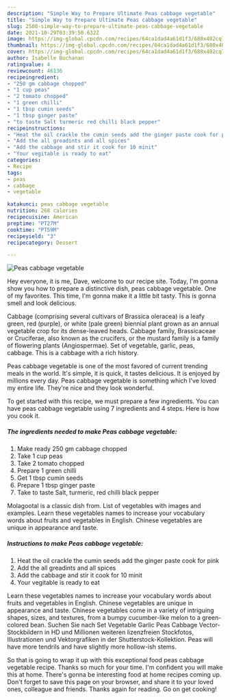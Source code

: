 ```yaml
---
description: "Simple Way to Prepare Ultimate Peas cabbage vegetable"
title: "Simple Way to Prepare Ultimate Peas cabbage vegetable"
slug: 2500-simple-way-to-prepare-ultimate-peas-cabbage-vegetable
date: 2021-10-29T03:39:50.632Z
image: https://img-global.cpcdn.com/recipes/64ca1dad4a61d1f3/680x482cq70/peas-cabbage-vegetable-recipe-main-photo.jpg
thumbnail: https://img-global.cpcdn.com/recipes/64ca1dad4a61d1f3/680x482cq70/peas-cabbage-vegetable-recipe-main-photo.jpg
cover: https://img-global.cpcdn.com/recipes/64ca1dad4a61d1f3/680x482cq70/peas-cabbage-vegetable-recipe-main-photo.jpg
author: Isabelle Buchanan
ratingvalue: 4
reviewcount: 46136
recipeingredient:
- "250 gm cabbage chopped"
- "1 cup peas"
- "2 tomato chopped"
- "1 green chilli"
- "1 tbsp cumin seeds"
- "1 tbsp ginger paste"
- "to taste Salt turmeric red chilli black pepper"
recipeinstructions:
- "Heat the oil crackle the cumin seeds add the ginger paste cook for pink"
- "Add the all greadints and all spices"
- "Add the cabbage and stir it cook for 10 minit"
- "Your vegitable is ready to eat"
categories:
- Recipe
tags:
- peas
- cabbage
- vegetable

katakunci: peas cabbage vegetable 
nutrition: 268 calories
recipecuisine: American
preptime: "PT27M"
cooktime: "PT59M"
recipeyield: "3"
recipecategory: Dessert

---
```



![Peas cabbage vegetable](https://img-global.cpcdn.com/recipes/64ca1dad4a61d1f3/680x482cq70/peas-cabbage-vegetable-recipe-main-photo.jpg)

Hey everyone, it is me, Dave, welcome to our recipe site. Today, I'm gonna show you how to prepare a distinctive dish, peas cabbage vegetable. One of my favorites. This time, I'm gonna make it a little bit tasty. This is gonna smell and look delicious.

Cabbage (comprising several cultivars of Brassica oleracea) is a leafy green, red (purple), or white (pale green) biennial plant grown as an annual vegetable crop for its dense-leaved heads. Cabbage family, Brassicaceae or Cruciferae, also known as the crucifers, or the mustard family is a family of flowering plants (Angiospermae). Set of vegetable, garlic, peas, cabbage. This is a cabbage with a rich history.

Peas cabbage vegetable is one of the most favored of current trending meals in the world. It's simple, it is quick, it tastes delicious. It is enjoyed by millions every day. Peas cabbage vegetable is something which I've loved my entire life. They're nice and they look wonderful.


To get started with this recipe, we must prepare a few ingredients. You can have peas cabbage vegetable using 7 ingredients and 4 steps. Here is how you cook it.

<!--inarticleads1-->

##### The ingredients needed to make Peas cabbage vegetable:

1. Make ready 250 gm cabbage chopped
1. Take 1 cup peas
1. Take 2 tomato chopped
1. Prepare 1 green chilli
1. Get 1 tbsp cumin seeds
1. Prepare 1 tbsp ginger paste
1. Take to taste Salt, turmeric, red chilli black pepper


Molagootal is a classic dish from. List of vegetables with images and examples. Learn these vegetables names to increase your vocabulary words about fruits and vegetables in English. Chinese vegetables are unique in appearance and taste. 

<!--inarticleads2-->

##### Instructions to make Peas cabbage vegetable:

1. Heat the oil crackle the cumin seeds add the ginger paste cook for pink
1. Add the all greadints and all spices
1. Add the cabbage and stir it cook for 10 minit
1. Your vegitable is ready to eat


Learn these vegetables names to increase your vocabulary words about fruits and vegetables in English. Chinese vegetables are unique in appearance and taste. Chinese vegetables come in a variety of intriguing shapes, sizes, and textures, from a bumpy cucumber-like melon to a green-colored bean. Suchen Sie nach Set Vegetable Garlic Peas Cabbage Vector-Stockbildern in HD und Millionen weiteren lizenzfreien Stockfotos, Illustrationen und Vektorgrafiken in der Shutterstock-Kollektion. Peas will have more tendrils and have slightly more hollow-ish stems. 

So that is going to wrap it up with this exceptional food peas cabbage vegetable recipe. Thanks so much for your time. I'm confident you will make this at home. There's gonna be interesting food at home recipes coming up. Don't forget to save this page on your browser, and share it to your loved ones, colleague and friends. Thanks again for reading. Go on get cooking!
